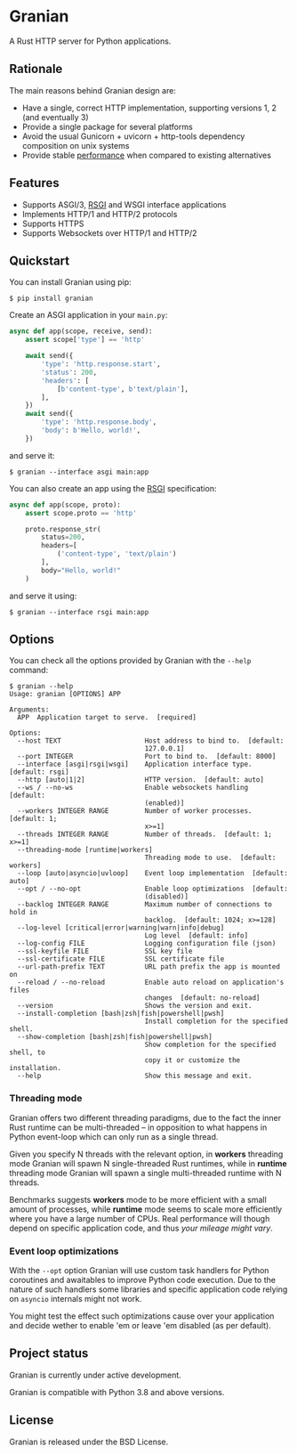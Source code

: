 # Granian

A Rust HTTP server for Python applications.

## Rationale

The main reasons behind Granian design are:

- Have a single, correct HTTP implementation, supporting versions 1, 2 (and eventually 3)
- Provide a single package for several platforms 
- Avoid the usual Gunicorn + uvicorn + http-tools dependency composition on unix systems
- Provide stable [performance](https://github.com/emmett-framework/granian/blob/master/benchmarks/README.md) when compared to existing alternatives

## Features

- Supports ASGI/3, [RSGI](https://github.com/emmett-framework/granian/blob/master/docs/spec/RSGI.md) and WSGI interface applications
- Implements HTTP/1 and HTTP/2 protocols
- Supports HTTPS
- Supports Websockets over HTTP/1 and HTTP/2

## Quickstart

You can install Granian using pip:

    $ pip install granian

Create an ASGI application in your `main.py`:

```python
async def app(scope, receive, send):
    assert scope['type'] == 'http'

    await send({
        'type': 'http.response.start',
        'status': 200,
        'headers': [
            [b'content-type', b'text/plain'],
        ],
    })
    await send({
        'type': 'http.response.body',
        'body': b'Hello, world!',
    })
```

and serve it:

    $ granian --interface asgi main:app

You can also create an app using the [RSGI](https://github.com/emmett-framework/granian/blob/master/docs/spec/RSGI.md) specification:

```python
async def app(scope, proto):
    assert scope.proto == 'http'

    proto.response_str(
        status=200,
        headers=[
            ('content-type', 'text/plain')
        ],
        body="Hello, world!"
    )
```

and serve it using:

    $ granian --interface rsgi main:app

## Options

You can check all the options provided by Granian with the `--help` command:

```shell
$ granian --help
Usage: granian [OPTIONS] APP

Arguments:
  APP  Application target to serve.  [required]

Options:
  --host TEXT                     Host address to bind to.  [default:
                                  127.0.0.1]
  --port INTEGER                  Port to bind to.  [default: 8000]
  --interface [asgi|rsgi|wsgi]    Application interface type.  [default: rsgi]
  --http [auto|1|2]               HTTP version.  [default: auto]
  --ws / --no-ws                  Enable websockets handling  [default:
                                  (enabled)]
  --workers INTEGER RANGE         Number of worker processes.  [default: 1;
                                  x>=1]
  --threads INTEGER RANGE         Number of threads.  [default: 1; x>=1]
  --threading-mode [runtime|workers]
                                  Threading mode to use.  [default: workers]
  --loop [auto|asyncio|uvloop]    Event loop implementation  [default: auto]
  --opt / --no-opt                Enable loop optimizations  [default:
                                  (disabled)]
  --backlog INTEGER RANGE         Maximum number of connections to hold in
                                  backlog.  [default: 1024; x>=128]
  --log-level [critical|error|warning|warn|info|debug]
                                  Log level  [default: info]
  --log-config FILE               Logging configuration file (json)
  --ssl-keyfile FILE              SSL key file
  --ssl-certificate FILE          SSL certificate file
  --url-path-prefix TEXT          URL path prefix the app is mounted on
  --reload / --no-reload          Enable auto reload on application's files
                                  changes  [default: no-reload]
  --version                       Shows the version and exit.
  --install-completion [bash|zsh|fish|powershell|pwsh]
                                  Install completion for the specified shell.
  --show-completion [bash|zsh|fish|powershell|pwsh]
                                  Show completion for the specified shell, to
                                  copy it or customize the installation.
  --help                          Show this message and exit.
```

### Threading mode

Granian offers two different threading paradigms, due to the fact the inner Rust runtime can be multi-threaded – in opposition to what happens in Python event-loop which can only run as a single thread.

Given you specify N threads with the relevant option, in **workers** threading mode Granian will spawn N single-threaded Rust runtimes, while in **runtime** threading mode Granian will spawn a single multi-threaded runtime with N threads.

Benchmarks suggests **workers** mode to be more efficient with a small amount of processes, while **runtime** mode seems to scale more efficiently where you have a large number of CPUs. Real performance will though depend on specific application code, and thus *your mileage might vary*.

### Event loop optimizations

With the `--opt` option Granian will use custom task handlers for Python coroutines and awaitables to improve Python code execution. Due to the nature of such handlers some libraries and specific application code relying on `asyncio` internals might not work.

You might test the effect such optimizations cause over your application and decide wether to enable 'em or leave 'em disabled (as per default).

## Project status

Granian is currently under active development.

Granian is compatible with Python 3.8 and above versions.

## License

Granian is released under the BSD License.
